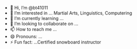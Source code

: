 - 👋 Hi, I’m @bt41011
- 👀 I’m interested in ... Martial Arts, Linguistics, Computering
- 🌱 I’m currently learning ...
- 💞️ I’m looking to collaborate on ...
- 📫 How to reach me ...
- 😄 Pronouns: ...
- ⚡ Fun fact: ...Certified snowboard instructor

<!---
bt41011/bt41011 is a ✨ special ✨ repository because its `README.md` (this file) appears on your GitHub profile.
You can click the Preview link to take a look at your changes.
--->
